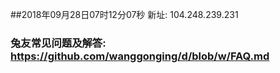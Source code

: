 ##2018年09月28日07时12分07秒 新址: 104.248.239.231
### 兔友常见问题及解答: https://github.com/wanggonging/d/blob/w/FAQ.md
